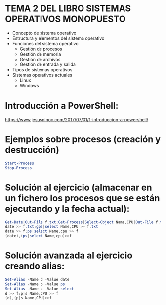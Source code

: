 # TEMA 2 DEL LIBRO SISTEMAS OPERATIVOS MONOPUESTO
- Concepto de sistema operativo
- Estructura y elementos del sistema operativo
- Funciones del sistema operativo
  - Gestión de procesos
  - Gestión de memoria
  - Gestión de archivos
  - Gestión de entrada y salida
- Tipos de sistemas operativos
- Sistemas operativos actuales
  - Linux 
  - Windows

# Introducción a PowerShell:
https://www.jesusninoc.com/2017/07/01/1-introduccion-a-powershell/

# Ejemplos sobre procesos (creación y destrucción)
```PowerShell
Start-Process
Stop-Process
```

# Solución al ejercicio (almacenar en un fichero los procesos que se están ejecutando y la fecha actual):
```PowerShell
Get-Date|Out-File f.txt;Get-Process|Select-Object Name,CPU|Out-File f.txt -Append
date >> f.txt;gps|select Name,CPU >> f.txt
date >> f;ps|select Name,cpu >> f
(date),(ps|select Name,cpu)>>f
```
# Solución avanzada al ejercicio creando alias:
```PowerShell
Set-Alias -Name d -Value date
Set-Alias -Name p -Value ps
Set-Alias -Name s -Value select
d >> f;p|s Name,CPU >> f
(d),(p|s Name,CPU)>>f
```
